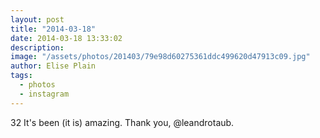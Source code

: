 ```yaml
---
layout: post
title: "2014-03-18"
date: 2014-03-18 13:33:02
description: 
image: "/assets/photos/201403/79e98d60275361ddc499620d47913c09.jpg"
author: Elise Plain
tags: 
  - photos
  - instagram
---
```


32 It&#39;s been (it is) amazing. Thank you, @leandrotaub.
<p></p>
